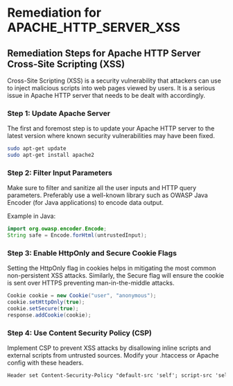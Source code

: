 # Remediation for APACHE_HTTP_SERVER_XSS

## Remediation Steps for Apache HTTP Server Cross-Site Scripting (XSS)

Cross-Site Scripting (XSS) is a security vulnerability that attackers can use to inject malicious scripts into web pages viewed by users. It is a serious issue in Apache HTTP server that needs to be dealt with accordingly.

### Step 1: Update Apache Server

The first and foremost step is to update your Apache HTTP server to the latest version where known security vulnerabilities may have been fixed.

```bash
sudo apt-get update
sudo apt-get install apache2
```

### Step 2: Filter Input Parameters

Make sure to filter and sanitize all the user inputs and HTTP query parameters. Preferably use a well-known library such as OWASP Java Encoder (for Java applications) to encode data output.

Example in Java:

```java
import org.owasp.encoder.Encode;
String safe = Encode.forHtml(untrustedInput);
```

### Step 3: Enable HttpOnly and Secure Cookie Flags

Setting the HttpOnly flag in cookies helps in mitigating the most common non-persistent XSS attacks. Similarly, the Secure flag will ensure the cookie is sent over HTTPS preventing man-in-the-middle attacks.

```java
Cookie cookie = new Cookie("user", "anonymous");
cookie.setHttpOnly(true);
cookie.setSecure(true);
response.addCookie(cookie);
```

### Step 4: Use Content Security Policy (CSP)

Implement CSP to prevent XSS attacks by disallowing inline scripts and external scripts from untrusted sources. Modify your .htaccess or Apache config with these headers.

```txt
Header set Content-Security-Policy "default-src 'self'; script-src 'self' trustedscripts.com;"
```